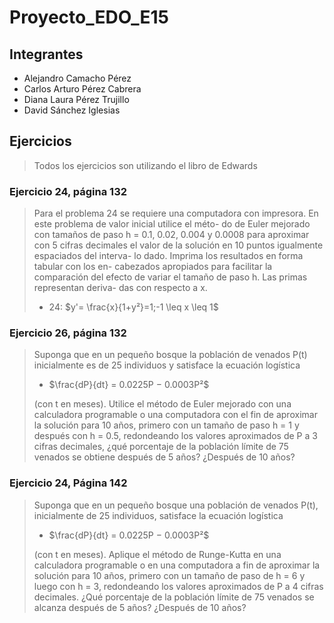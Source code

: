 # Proyecto_EDO_E15

## Integrantes

- Alejandro Camacho Pérez
- Carlos Arturo Pérez Cabrera
- Diana Laura Pérez Trujillo
- David Sánchez Iglesias

## Ejercicios

> Todos los ejercicios son utilizando el libro de Edwards

### Ejercicio 24, página 132

> Para el problema 24 se requiere una computadora con
impresora. En este problema de valor inicial utilice el méto-
do de Euler mejorado con tamaños de paso h = 0.1, 0.02,
0.004 y 0.0008 para aproximar con 5 cifras decimales el valor
de la solución en 10 puntos igualmente espaciados del interva-
lo dado. Imprima los resultados en forma tabular con los en-
cabezados apropiados para facilitar la comparación del efecto
de variar el tamaño de paso h. Las primas representan deriva-
das con respecto a x.
>
> - 24: $y'= \frac{x}{1+y²}=1;-1 \leq x \leq 1$

### Ejercicio 26, página 132

> Suponga que
en un pequeño bosque la población de venados P(t) inicialmente es de 25 individuos y satisface la ecuación
logística  
>
>- $\frac{dP}{dt} = 0.0225P − 0.0003P²$  
>
>(con t en meses). Utilice el método de Euler mejorado con
una calculadora programable o una computadora con el fin
de aproximar la solución para 10 años, primero con un tamaño de paso h = 1 y después con h = 0.5, redondeando
los valores aproximados de P a 3 cifras decimales, ¿qué
porcentaje de la población límite de 75 venados se obtiene
después de 5 años? ¿Después de 10 años?

### Ejercicio 24, Página 142

>Suponga
que en un pequeño bosque una población de venados P(t),
inicialmente de 25 individuos, satisface la ecuación logística
>
>- $\frac{dP}{dt} = 0.0225P − 0.0003P²$  
>
>(con t en meses). Aplique el método de Runge-Kutta en
una calculadora programable o en una computadora a fin
de aproximar la solución para 10 años, primero con un tamaño de paso de h = 6 y luego con h = 3, redondeando
los valores aproximados de P a 4 cifras decimales. ¿Qué
porcentaje de la población límite de 75 venados se alcanza después de 5 años? ¿Después de 10 años?
